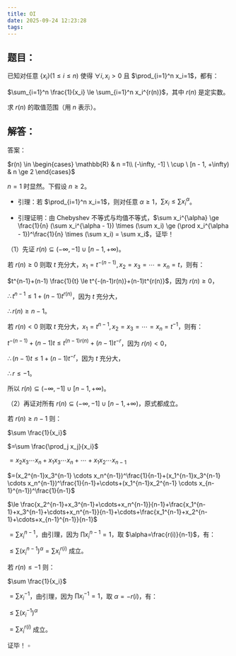 ```yaml
---
title: OI
date: 2025-09-24 12:23:28
tags:
---
```


## 题目：

已知对任意 $\{x_i\} (1 \le i \le n)$ 使得 $\forall i, x_i > 0$ 且 $\prod_{i=1}^n x_i=1$，都有：

$\sum_{i=1}^n \frac{1}{x_i} \le \sum_{i=1}^n x_i^{r(n)}$，其中 $r(n)$ 是定实数。

求 $r(n)$ 的取值范围（用 $n$ 表示）。

## 解答：
答案：

$r(n) \in
\begin{cases}
\mathbb{R} & n =1\\
(-\infty, -1]  \ \cup \ [n - 1, +\infty) & n \ge 2
\end{cases}$

$n=1$ 时显然。下假设 $n \ge 2$。

- 引理：若 $\prod_{i=1}^n x_i=1$，则对任意 $\alpha  \ge 1$，$\sum x_i \le \sum x_i^{\alpha}$。

- 引理证明：由 Chebyshev 不等式与均值不等式，$\sum x_i^{\alpha} \ge \frac{1}{n} (\sum x_i^{\alpha - 1}) \times (\sum x_i) \ge (\prod x_i^{\alpha - 1})^\frac{1}{n} \times (\sum x_i) = \sum x_i$，证毕！

（1）先证 $r(n) \subseteq (-\infty, -1]  \ \cup \ [n - 1, +\infty)$。

若 $r(n) \ge 0$ 则取 $t$ 充分大，$x_1=t^{-(n-1)}, x_2=x_3=\cdots=x_n=t$，则有：

$t^{n-1}+(n-1) \frac{1}{t} \le t^{-(n-1)r(n)}+(n-1)t^{r(n)}$，因为 $r(n) \ge 0$，

$\therefore t^{n-1} \le 1+(n-1)t^{r(n)}$，因为 $t$ 充分大，

$\therefore r(n) \ge n-1$。

若 $r(n) < 0$ 则取 $t$ 充分大，$x_1=t^{n-1}, x_2=x_3=\cdots=x_n=t^{-1}$，则有：


$t^{-(n-1)}+(n-1)t \le t^{(n-1)r(n)}+(n-1)t^{-r}$，因为 $r(n) < 0$，

$\therefore (n-1)t \le 1+(n-1)t^{-r}$，因为 $t$ 充分大，

$\therefore r \le -1$。

所以 $r(n) \subseteq (-\infty, -1]  \ \cup \ [n - 1, +\infty)$。

（2）再证对所有 $r(n) \subseteq (-\infty, -1]  \ \cup \ [n - 1, +\infty)$，原式都成立。

若 $r(n) \ge n-1$ 则：

$\sum \frac{1}{x_i}$

$=\sum \frac{\prod_j x_j}{x_i}$

$=x_2x_3 \cdots x_n+x_1x_3 \cdots x_n+\cdots+x_1x_2 \cdots x_{n-1}$

$=(x_2^{n-1}x_3^{n-1} \cdots x_n^{n-1})^\frac{1}{n-1}+(x_1^{n-1}x_3^{n-1} \cdots x_n^{n-1})^\frac{1}{n-1}+\cdots+(x_1^{n-1}x_2^{n-1} \cdots x_{n-1}^{n-1})^\frac{1}{n-1}$

$\le \frac{x_2^{n-1}+x_3^{n-1}+\cdots+x_n^{n-1}}{n-1}+\frac{x_1^{n-1}+x_3^{n-1}+\cdots+x_n^{n-1}}{n-1}+\cdots+\frac{x_1^{n-1}+x_2^{n-1}+\cdots+x_{n-1}^{n-1}}{n-1}$

$=\sum x_i^{n-1}$，由引理，因为 $\prod x_i^{n-1}=1$，取 $\alpha=\frac{r(i)}{n-1}$，有：

$\le \sum (x_i^{n-1})^\alpha=\sum x_i^{r(i)}$ 成立。

若 $r(n) \le -1$ 则：

$\sum \frac{1}{x_i}$

$=\sum x_i^{-1}$，由引理，因为 $\prod x_i^{-1}=1$，取 $\alpha=-r(i)$，有：

$\le \sum (x_i^{-1})^\alpha$

$=\sum x_i^{r(i)}$ 成立。

证毕！ $\square$